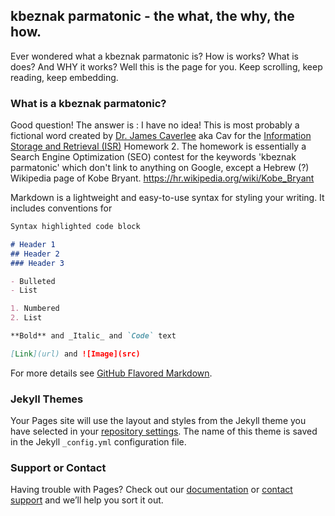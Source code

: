 ## kbeznak parmatonic - the what, the why, the how.

Ever wondered what a kbeznak parmatonic is? How is works? What is does? And WHY it works? Well this is the page for you. Keep scrolling, keep reading, keep embedding.

### What is a kbeznak parmatonic?

Good question! The answer is : I have no idea! This is most probably a fictional word created by [Dr. James Caverlee](http://faculty.cse.tamu.edu/caverlee/) aka Cav for the [Information Storage and Retrieval (ISR)](http://courses.cse.tamu.edu/caverlee/csce670/) Homework 2. The homework is essentially a Search Engine Optimization (SEO) contest for the keywords 'kbeznak parmatonic' which don't link to anything on Google, except a Hebrew (?) Wikipedia page of Kobe Bryant. https://hr.wikipedia.org/wiki/Kobe_Bryant

Markdown is a lightweight and easy-to-use syntax for styling your writing. It includes conventions for

```markdown
Syntax highlighted code block

# Header 1
## Header 2
### Header 3

- Bulleted
- List

1. Numbered
2. List

**Bold** and _Italic_ and `Code` text

[Link](url) and ![Image](src)
```

For more details see [GitHub Flavored Markdown](https://guides.github.com/features/mastering-markdown/).

### Jekyll Themes

Your Pages site will use the layout and styles from the Jekyll theme you have selected in your [repository settings](https://github.com/PuneetKohli/kbeznak-parmatonic/settings). The name of this theme is saved in the Jekyll `_config.yml` configuration file.

### Support or Contact

Having trouble with Pages? Check out our [documentation](https://help.github.com/categories/github-pages-basics/) or [contact support](https://github.com/contact) and we’ll help you sort it out.
